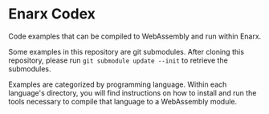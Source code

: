 # Enarx Codex

Code examples that can be compiled to WebAssembly and run within Enarx.

Some examples in this repository are git submodules.
After cloning this repository, please run `git submodule update --init`
to retrieve the submodules.

Examples are categorized by programming language.
Within each language's directory, you will find instructions on how to install
and run the tools necessary to compile that language to a WebAssembly module.
